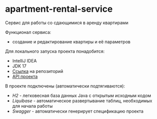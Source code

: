 # apartment-rental-service

Сервис для работы со сдающимися в аренду квартирами

Функционал сервиса:
* создание и редактирование квартиры и её параметров


Для локального запуска проекта понадобится:
* IntelliJ IDEA
* JDK 17
* [Ссылка](https://github.com/RomanTyt/apartment-rental-service.git) на репозиторий
* [API проекта](http://localhost:8080/swagger-ui/index.html#/)

В проекте подключены (автоматически подтягиваются):
* _H2_ - легковесная база данных Java с открытым исходным кодом
* _Liquibase_ - автоматическое развертывание таблиц, необходимых для начала работы
* _Swagger_ - автоматически генерирует спецификацию проекта

